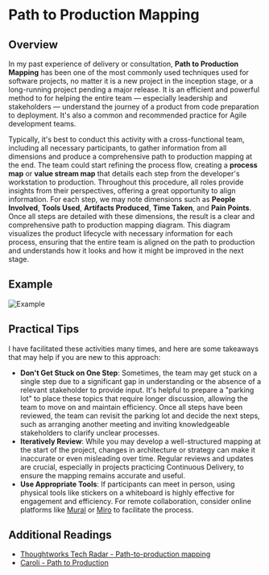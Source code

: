 # Path to Production Mapping

## Overview

In my past experience of delivery or consultation, **Path to Production Mapping** has been one of the most commonly used techniques used for software projects, no matter it is a new project in the inception stage, or a long-running project pending a major release. It is an efficient and powerful method to for helping the entire team — especially leadership and stakeholders — understand the journey of a product from code preparation to deployment. It's also a common and recommended practice for Agile development teams.

Typically, it's best to conduct this activity with a cross-functional team, including all necessary participants, to gather information from all dimensions and produce a comprehensive path to production mapping at the end. The team could start refining the process flow, creating a **process map** or **value stream map** that details each step from the developer's workstation to production. Throughout this procedure, all roles provide insights from their perspectives, offering a great opportunity to align information. For each step, we may note dimensions such as **People Involved**, **Tools Used**, **Artifacts Produced**, **Time Taken**, and **Pain Points**. Once all steps are detailed with these dimensions, the result is a clear and comprehensive path to production mapping diagram. This diagram visualizes the product lifecycle with necessary information for each process, ensuring that the entire team is aligned on the path to production and understands how it looks and how it might be improved in the next stage.

## Example

![Example](https://cdn.oran.zone/blogs/path_to_production_example.png)

## Practical Tips

I have facilitated these activities many times, and here are some takeaways that may help if you are new to this approach:

- **Don't Get Stuck on One Step**: Sometimes, the team may get stuck on a single step due to a significant gap in understanding or the absence of a relevant stakeholder to provide input. It's helpful to prepare a "parking lot" to place these topics that require longer discussion, allowing the team to move on and maintain efficiency. Once all steps have been reviewed, the team can revisit the parking lot and decide the next steps, such as arranging another meeting and inviting knowledgeable stakeholders to clarify unclear processes.
- **Iteratively Review**: While you may develop a well-structured mapping at the start of the project, changes in architecture or strategy can make it inaccurate or even misleading over time. Regular reviews and updates are crucial, especially in projects practicing Continuous Delivery, to ensure the mapping remains accurate and useful.
- **Use Appropriate Tools**: If participants can meet in person, using physical tools like stickers on a whiteboard is highly effective for engagement and efficiency. For remote collaboration, consider online platforms like [Mural](https://mural.co/) or [Miro](https://miro.com/) to facilitate the process.

## Additional Readings

- [Thoughtworks Tech Radar - Path-to-production mapping](https://www.thoughtworks.com/en-us/radar/techniques/path-to-production-mapping)
- [Caroli - Path to Production](https://caroli.org/en/path-to-production/)